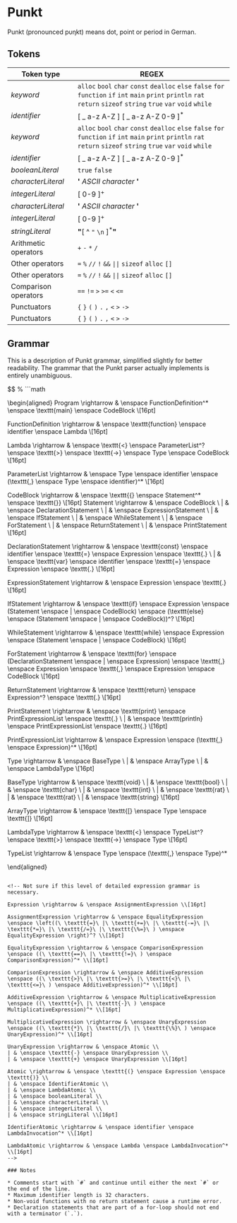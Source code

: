 # Punkt

Punkt (pronounced p&upsilon;&eta;kt) means dot, point or period in German.

## Tokens

|Token type|REGEX|
|----------|-----|
| *keyword* | `alloc` `bool` `char` `const` `dealloc` `else` `false` `for` `function` `if` `int` `main` `print` `println` `rat` `return` `sizeof` `string` `true` `var` `void` `while` |
| *identifier* |[ _ a-z A-Z ] [ _ a-z A-Z 0-9 ]<sup>*</sup> |
| *keyword* | `alloc` `bool` `char` `const` `dealloc` `else` `false` `for` `function` `if` `int` `main` `print` `println` `rat` `return` `sizeof` `string` `true` `var` `void` `while` |
| *identifier* |[ _ a-z A-Z ] [ _ a-z A-Z 0-9 ]<sup>*</sup> |
| *booleanLiteral* | `true` `false` |
| *characterLiteral* | **\'** *ASCII character* **\'** | 
| *integerLiteral* | [ 0-9 ]<sup>+</sup> |
| *characterLiteral* | **\'** *ASCII character* **\'** | 
| *integerLiteral* | [ 0-9 ]<sup>+</sup> |
| *stringLiteral* | **\"**[ ^ `"` `\n` ]<sup>*</sup>**\"** |
| Arithmetic operators | `+` `-` `*` `/` |
| Other operators | `=` `%` `//` `!` `&&` `\|\|` `sizeof` `alloc` `[]`|
| Other operators | `=` `%` `//` `!` `&&` `\|\|` `sizeof` `alloc` `[]`|
| Comparison operators | `==` `!=` `>` `>=` `<` `<=` |
| Punctuators | `{` `}` `(` `)` `.` `,` `<` `>` `->` |
| Punctuators | `{` `}` `(` `)` `.` `,` `<` `>` `->` |

## Grammar

This is a description of Punkt grammar, simplified slightly for better readability. The grammar that the Punkt parser actually implements is entirely unambiguous.

$$
% ```math

\begin{aligned}
Program \rightarrow & \enspace FunctionDefinition^* \enspace \texttt{main} \enspace CodeBlock \\[16pt]

FunctionDefinition \rightarrow & \enspace \texttt{function} \enspace identifier \enspace Lambda \\[16pt]

Lambda \rightarrow & \enspace \texttt{<} \enspace ParameterList^? \enspace \texttt{>} \enspace \texttt{->} \enspace Type \enspace CodeBlock \\[16pt]

ParameterList \rightarrow & \enspace Type \enspace identifier \enspace (\texttt{,} \enspace Type \enspace identifier)^* \\[16pt]

CodeBlock \rightarrow & \enspace \texttt{\{} \enspace Statement^* \enspace \texttt{\}} \\[16pt]
Statement \rightarrow & \enspace CodeBlock \\
| & \enspace DeclarationStatement \\
| & \enspace ExpressionStatement \\
| & \enspace IfStatement \\
| & \enspace WhileStatement \\
| & \enspace ForStatement \\
| & \enspace ReturnStatement \\
| & \enspace PrintStatement \\[16pt]

DeclarationStatement \rightarrow & \enspace \texttt{const} \enspace identifier \enspace \texttt{=} \enspace Expression \enspace \texttt{.} \\
| & \enspace \texttt{var} \enspace identifier \enspace \texttt{=} \enspace Expression \enspace \texttt{.} \\[16pt]

ExpressionStatement \rightarrow & \enspace Expression \enspace \texttt{.} \\[16pt]

IfStatement \rightarrow & \enspace \texttt{if} \enspace Expression \enspace (Statement \enspace | \enspace CodeBlock) \enspace (\texttt{else} \enspace (Statement \enspace | \enspace CodeBlock))^? \\[16pt]

WhileStatement \rightarrow & \enspace \texttt{while} \enspace Expression \enspace (Statement \enspace | \enspace CodeBlock) \\[16pt]

ForStatement \rightarrow & \enspace \texttt{for} \enspace (DeclarationStatement \enspace |  \enspace Expression) \enspace \texttt{,} \enspace Expression \enspace \texttt{,} \enspace Expression \enspace CodeBlock \\[16pt]

ReturnStatement \rightarrow & \enspace \texttt{return} \enspace Expression^? \enspace \texttt{.} \\[16pt]

PrintStatement \rightarrow & \enspace \texttt{print} \enspace PrintExpressionList \enspace \texttt{.} \\
| & \enspace \texttt{println} \enspace PrintExpressionList \enspace \texttt{.} \\[16pt]

PrintExpressionList \rightarrow & \enspace Expression \enspace (\texttt{,} \enspace Expression)^* \\[16pt]

Type \rightarrow & \enspace BaseType \\
| & \enspace ArrayType \\
| & \enspace LambdaType \\[16pt]

BaseType \rightarrow & \enspace \texttt{void} \\
| & \enspace \texttt{bool} \\
| & \enspace \texttt{char} \\
| & \enspace \texttt{int} \\
| & \enspace \texttt{rat} \\
| & \enspace \texttt{rat} \\
| & \enspace \texttt{string} \\[16pt]

ArrayType \rightarrow & \enspace \texttt{[} \enspace Type \enspace \texttt{]} \\[16pt]

LambdaType \rightarrow & \enspace \texttt{<} \enspace TypeList^? \enspace \texttt{>} \enspace \texttt{->} \enspace Type \\[16pt]

TypeList \rightarrow & \enspace Type \enspace (\texttt{,} \enspace Type)^*

\end{aligned}

```

<!-- Not sure if this level of detailed expression grammar is necessary.

Expression \rightarrow & \enspace AssignmentExpression \\[16pt]

AssignmentExpression \rightarrow & \enspace EqualityExpression \enspace \left((\ \texttt{=}\ |\ \texttt{+=}\ |\ \texttt{-=}\ |\ \texttt{*=}\ |\ \texttt{/=}\ |\ \texttt{\%=}\ ) \enspace EqualityExpression \right)^? \\[16pt]

EqualityExpression \rightarrow & \enspace ComparisonExpression \enspace ((\ \texttt{==}\ |\ \texttt{!=}\ ) \enspace ComparisonExpression)^* \\[16pt]

ComparisonExpression \rightarrow & \enspace AdditiveExpression \enspace ((\ \texttt{>}\ |\ \texttt{>=}\ |\ \texttt{<}\ |\ \texttt{<=}\ ) \enspace AdditiveExpression)^* \\[16pt]

AdditiveExpression \rightarrow & \enspace MultiplicativeExpression \enspace ((\ \texttt{+}\ |\ \texttt{-}\ ) \enspace MultiplicativeExpression)^* \\[16pt]

MultiplicativeExpression \rightarrow & \enspace UnaryExpression \enspace ((\ \texttt{*}\ |\ \texttt{/}\ |\ \texttt{\%}\ ) \enspace UnaryExpression)^* \\[16pt]

UnaryExpression \rightarrow & \enspace Atomic \\
| & \enspace \texttt{-} \enspace UnaryExpression \\
| & \enspace \texttt{+} \enspace UnaryExpression \\[16pt]

Atomic \rightarrow & \enspace \texttt{(} \enspace Expression \enspace \texttt{)} \\
| & \enspace IdentifierAtomic \\
| & \enspace LambdaAtomic \\
| & \enspace booleanLiteral \\
| & \enspace characterLiteral \\
| & \enspace integerLiteral \\
| & \enspace stringLiteral \\[16pt]

IdentifierAtomic \rightarrow & \enspace identifier \enspace LambdaInvocation^* \\[16pt]

LambdaAtomic \rightarrow & \enspace Lambda \enspace LambdaInvocation^* \\[16pt]
-->

### Notes

* Comments start with `#` and continue until either the next `#` or the end of the line.
* Maximum identifier length is 32 characters.
* Non-void functions with no return statement cause a runtime error.
* Declaration statements that are part of a for-loop should not end with a terminator (`.`).
